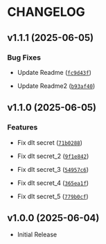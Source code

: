 # CHANGELOG

<!-- version list -->

## v1.1.1 (2025-06-05)

### Bug Fixes

- Update Readme
  ([`fc9d43f`](https://github.com/e-espootin/poc_dlthub/commit/fc9d43fbd910795ce89d61cca397ba617eb49466))

- Update Readme2
  ([`b93af40`](https://github.com/e-espootin/poc_dlthub/commit/b93af40e2156c15aa2f3b6042e640f8409147a44))


## v1.1.0 (2025-06-05)

### Features

- Fix dlt secret
  ([`71b0288`](https://github.com/e-espootin/poc_dlthub/commit/71b0288435de27e1722029db3e7fc861f93f0b41))

- Fix dlt secret_2
  ([`9f1e842`](https://github.com/e-espootin/poc_dlthub/commit/9f1e84228c4fbf1a012354b80d5f46d8db386bee))

- Fix dlt secret_3
  ([`54957c6`](https://github.com/e-espootin/poc_dlthub/commit/54957c6cb876ee342324eaa7e9c353c6c56ba152))

- Fix dlt secret_4
  ([`365ea1f`](https://github.com/e-espootin/poc_dlthub/commit/365ea1f4710d65b44290b5bd113b879fd312cf86))

- Fix dlt secret_5
  ([`779b0cf`](https://github.com/e-espootin/poc_dlthub/commit/779b0cf7dd69af60199f6e94b1192a4965b56c20))


## v1.0.0 (2025-06-04)

- Initial Release
